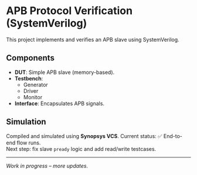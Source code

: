# APB Protocol Verification (SystemVerilog)

This project implements and verifies an APB slave using SystemVerilog.

## Components
- **DUT**: Simple APB slave (memory-based).
- **Testbench**:
  - Generator
  - Driver
  - Monitor
- **Interface**: Encapsulates APB signals.

## Simulation
Compiled and simulated using **Synopsys VCS**.
Current status: ✅ End-to-end flow runs.  
Next step: fix slave `pready` logic and add read/write testcases.

---
*Work in progress – more updates.*
